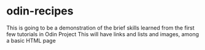 # odin-recipes

This is going to be a demonstration of the brief skills learned from the first few tutorials in Odin Project
This will have links and lists and images, among a basic HTML page
